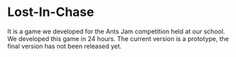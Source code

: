 # Lost-In-Chase
It is a game we developed for the Ants Jam competition held at our school. We developed this game in 24 hours. The current version is a prototype, the final version has not been released yet.
